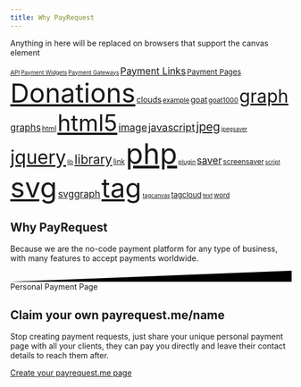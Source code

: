 ```yaml
---
title: Why PayRequest
---
```


<script src="https://cdnjs.cloudflare.com/ajax/libs/jquery/2.1.3/jquery.min.js"></script>
<script src="https://www.goat1000.com/jquery.tagcanvas.min.js"></script>

<script>
$(document).ready(function() {
  if(!$('#myCanvas').tagcanvas({
    //textColour: '#ff0000',
    outlineColour: '#ff00ff',
    reverse: true,
    depth: 0.8,
    maxSpeed: 0.05,
    textFont: null,
    textColour: null,
    weightMode:'both',
    weight: true,
    weightGradient: {
     0:    '#f00', // red
     //0.33: '#ff0', // yellow
     //0.66: '#0f0', // green
     1:    '#00f'  // blue
    }
  },'tags')) {
    // something went wrong, hide the canvas container
    $('#myCanvasContainer').hide();
  }
});
</script>



<div id="myCanvasContainer">
    <canvas width="300" height="300" id="myCanvas">
      <p>Anything in here will be replaced on browsers that support the canvas element</p>
    </canvas>
  </div>
  <div id="tags"  style="font-size: 50%">
	<a href="#" style="font-size: 2.83ex">API</a>
	<a href="#" style="font-size: 2.61ex">Payment Widgets</a>
	<a href="#" style="font-size: 2.64ex">Payment Gateways</a>
	<a href="#" style="font-size: 4.47ex">Payment Links</a>
	<a href="#" style="font-size: 3.46ex">Payment Pages</a>
	<a href="#" style="font-size: 12.32ex">Donations</a>
	<a href="#" style="font-size: 3.74ex">clouds</a>
	<a href="#" style="font-size: 3.16ex">example</a>
	<a href="#" style="font-size: 3.74ex">goat</a>
	<a href="#" style="font-size: 3.16ex">goat1000</a>
	<a href="#" style="font-size: 8.36ex">graph</a>
	<a href="#" style="font-size: 4.36ex">graphs</a>
	<a href="#" style="font-size: 3.32ex">html</a>
	<a href="#" style="font-size: 10.68ex">html5</a>
	<a href="#" style="font-size: 4.69ex">image</a>
	<a href="#" style="font-size: 4.8ex">javascript</a>
	<a href="#" style="font-size: 5.47ex">jpeg</a>
	<a href="#" style="font-size: 2.65ex">jpegsaver</a>
	<a href="#" style="font-size: 8.77ex">jquery</a>
	<a href="#" style="font-size: 2.65ex">lib</a>
	<a href="#" style="font-size: 5.92ex">library</a>
	<a href="#" style="font-size: 3.32ex">link</a>
	<a href="#" style="font-size: 13.23ex">php</a>
	<a href="#" style="font-size: 2.83ex">plugin</a>
	<a href="#" style="font-size: 4.58ex">saver</a>
	<a href="#" style="font-size: 3.32ex">screensaver</a>
	<a href="#" style="font-size: 2.65ex">script</a>
	<a href="#" style="font-size: 13ex">svg</a>
	<a href="#" style="font-size: 4.47ex">svggraph</a>
	<a href="#" style="font-size: 12.44ex">tag</a>
	<a href="#" style="font-size: 2.65ex">tagcanvas</a>
	<a href="#" style="font-size: 3.46ex">tagcloud</a>
	<a href="#" style="font-size: 2.65ex">text</a>
	<a href="#" style="font-size: 3.16ex">word</a>
  </div>

<section class="section section-lg section-shaped">
		<!-- Background circles -->
		<div class="shape shape-style-self shape-primary">
			<span class="span-150"></span>
			<span class="span-50"></span>
			<span class="span-50"></span>
			<span class="span-75"></span>
			<span class="span-100"></span>
			<span class="span-75"></span>
			<span class="span-50"></span>
			<span class="span-100"></span>
			<span class="span-50"></span>
			<span class="span-100"></span>
		</div>
		<div class="container shape-container d-flex align-items-center">
			<div class="col px-0">
				<div class="row align-items-center justify-content-center">
					<div class="col-lg-7 text-center">
<div class="icon icon-shape bg-gradient-white shadow rounded-circle mb-3"><i class="fa fa-check text-warning"></i></div>
						<h1 class="text-white">Why PayRequest
</h1>
						<p class="lead text-white">Because we are the no-code payment platform for any type of business, with many features to accept payments worldwide.
<br>


</p>
					
</div>
				</div>
			</div>
		</div>
		<!-- SVG separator -->
		<div class="separator separator-bottom separator-skew zindex-100">
			<svg x="0" y="0" viewBox="0 0 2560 100" preserveAspectRatio="none" version="1.1" xmlns="http://www.w3.org/2000/svg">
				<polygon class="fill-white" points="2560 0 2560 100 0 100"></polygon>
			</svg>
		</div>
	</section>



<section class="section section-lg">
          <div class="container">
            <div class="row align-items-center text-left">
              <div class="col-lg-6 col-12">
                <span class="badge badge-info badge-pill mb-3">Personal Payment Page</span>
<h1 class="display-3">
<span class="text-primary">Claim your own</span>
payrequest.me/name</h1>
                <p class="lead pb-4">Stop creating payment requests, just share your unique personal payment page with all your clients, they can pay you directly and leave their contact details to reach them after.


<a href="https://dashboard.payrequest.io" class="btn btn-lg btn-github btn-icon mb-3 mb-sm-0" style="
    margin-top: 15px;
">
                                <span class="btn-inner--icon"><i class="fal fa-browser" aria-hidden="true"></i></span>
                                <span class="btn-inner--text">Create your payrequest.me page</span>
                            </a>

  </p>
                
   </div>
              <div class="col-lg-6 col-12 pl-0">






  </div>
            </div>
          </div>
</section>





